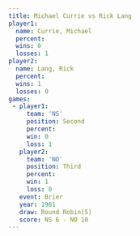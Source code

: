 ```yaml
---
title: Michael Currie vs Rick Lang
player1:               
  name: Currie, Michael
  percent:             
  wins: 0              
  losses: 1            
player2:               
  name: Lang, Rick     
  percent:             
  wins: 1              
  losses: 0            
games:
 - player1:          
     team: 'NS'      
     position: Second
     percent:        
     win: 0          
     loss: 1         
   player2:         
     team: 'NO'     
     position: Third
     percent:       
     win: 1         
     loss: 0        
   event: Brier        
   year: 1981          
   draw: Round Robin(5)
   score: NS 6 - NO 10 
---
```

